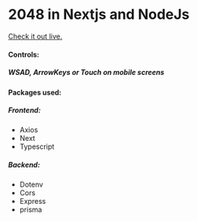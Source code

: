<h1>2048 in Nextjs and NodeJs</h1>
<a href="2048.mszadkowski.cfd">Check it out live.</a>
<p>
  <h4>
    Controls:
  </h4>
  <h5>
    WSAD, ArrowKeys or Touch on mobile screens
  </h5>  
<h4>Packages used:</h4>
<h5>Frontend:</h5>
      <ul>
        <li>
          Axios
        </li>
        <li>
          Next
        </li>
        <li>
          Typescript
        </li>
      </ul>
<h5>Backend:</h5>
      <ul>
        <li>
          Dotenv
        </li>
        <li>
          Cors
        </li>
        <li>
          Express
        </li>
        <li>
          prisma
        </li>
      </ul>
</p>
